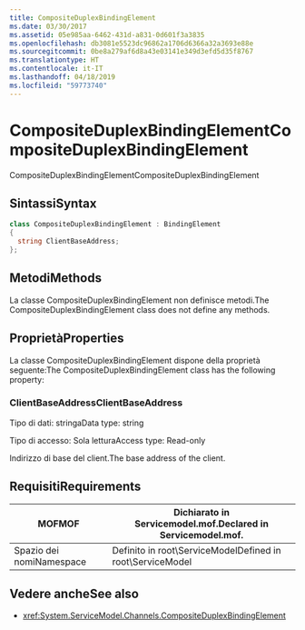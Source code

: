 ```yaml
---
title: CompositeDuplexBindingElement
ms.date: 03/30/2017
ms.assetid: 05e985aa-6462-431d-a831-0d601f3a3835
ms.openlocfilehash: db3081e5523dc96862a1706d6366a32a3693e88e
ms.sourcegitcommit: 0be8a279af6d8a43e03141e349d3efd5d35f8767
ms.translationtype: HT
ms.contentlocale: it-IT
ms.lasthandoff: 04/18/2019
ms.locfileid: "59773740"
---
```

# <a name="compositeduplexbindingelement"></a><span data-ttu-id="e7b51-102">CompositeDuplexBindingElement</span><span class="sxs-lookup"><span data-stu-id="e7b51-102">CompositeDuplexBindingElement</span></span>
<span data-ttu-id="e7b51-103">CompositeDuplexBindingElement</span><span class="sxs-lookup"><span data-stu-id="e7b51-103">CompositeDuplexBindingElement</span></span>  
  
## <a name="syntax"></a><span data-ttu-id="e7b51-104">Sintassi</span><span class="sxs-lookup"><span data-stu-id="e7b51-104">Syntax</span></span>  
  
```csharp
class CompositeDuplexBindingElement : BindingElement  
{  
  string ClientBaseAddress;  
};  
```  
  
## <a name="methods"></a><span data-ttu-id="e7b51-105">Metodi</span><span class="sxs-lookup"><span data-stu-id="e7b51-105">Methods</span></span>  
 <span data-ttu-id="e7b51-106">La classe CompositeDuplexBindingElement non definisce metodi.</span><span class="sxs-lookup"><span data-stu-id="e7b51-106">The CompositeDuplexBindingElement class does not define any methods.</span></span>  
  
## <a name="properties"></a><span data-ttu-id="e7b51-107">Proprietà</span><span class="sxs-lookup"><span data-stu-id="e7b51-107">Properties</span></span>  
 <span data-ttu-id="e7b51-108">La classe CompositeDuplexBindingElement dispone della proprietà seguente:</span><span class="sxs-lookup"><span data-stu-id="e7b51-108">The CompositeDuplexBindingElement class has the following property:</span></span>  
  
### <a name="clientbaseaddress"></a><span data-ttu-id="e7b51-109">ClientBaseAddress</span><span class="sxs-lookup"><span data-stu-id="e7b51-109">ClientBaseAddress</span></span>  
 <span data-ttu-id="e7b51-110">Tipo di dati: stringa</span><span class="sxs-lookup"><span data-stu-id="e7b51-110">Data type: string</span></span>  
  
 <span data-ttu-id="e7b51-111">Tipo di accesso: Sola lettura</span><span class="sxs-lookup"><span data-stu-id="e7b51-111">Access type: Read-only</span></span>  
  
 <span data-ttu-id="e7b51-112">Indirizzo di base del client.</span><span class="sxs-lookup"><span data-stu-id="e7b51-112">The base address of the client.</span></span>  
  
## <a name="requirements"></a><span data-ttu-id="e7b51-113">Requisiti</span><span class="sxs-lookup"><span data-stu-id="e7b51-113">Requirements</span></span>  
  
|<span data-ttu-id="e7b51-114">MOF</span><span class="sxs-lookup"><span data-stu-id="e7b51-114">MOF</span></span>|<span data-ttu-id="e7b51-115">Dichiarato in Servicemodel.mof.</span><span class="sxs-lookup"><span data-stu-id="e7b51-115">Declared in Servicemodel.mof.</span></span>|  
|---------|-----------------------------------|  
|<span data-ttu-id="e7b51-116">Spazio dei nomi</span><span class="sxs-lookup"><span data-stu-id="e7b51-116">Namespace</span></span>|<span data-ttu-id="e7b51-117">Definito in root\ServiceModel</span><span class="sxs-lookup"><span data-stu-id="e7b51-117">Defined in root\ServiceModel</span></span>|  
  
## <a name="see-also"></a><span data-ttu-id="e7b51-118">Vedere anche</span><span class="sxs-lookup"><span data-stu-id="e7b51-118">See also</span></span>

- <xref:System.ServiceModel.Channels.CompositeDuplexBindingElement>
